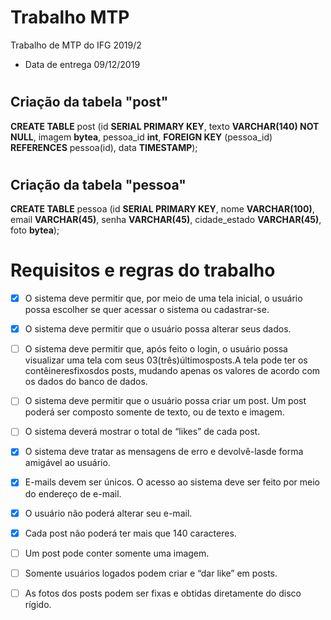 # Trabalho MTP
Trabalho de MTP do IFG 2019/2
* Data de entrega
09/12/2019
#
## Criação da tabela "post"
**CREATE TABLE** post (id **SERIAL PRIMARY KEY**, texto **VARCHAR(140) NOT NULL**, imagem **bytea**, pessoa_id **int**, **FOREIGN KEY** (pessoa_id) **REFERENCES** pessoa(id), data **TIMESTAMP**);
#
## Criação da tabela "pessoa"
**CREATE TABLE** pessoa (id **SERIAL PRIMARY KEY**, nome **VARCHAR(100)**, email **VARCHAR(45)**, senha **VARCHAR(45)**, cidade_estado **VARCHAR(45)**, foto **bytea**);
#
# Requisitos e regras do trabalho
- [X] O sistema deve permitir que, por meio de uma tela inicial, o usuário possa escolher se quer acessar o sistema ou cadastrar-se.

- [X] O  sistema  deve  permitir  que  o  usuário  possa  alterar seus dados.

- [ ] O sistema deve permitir que, após feito o login, o usuário possa visualizar uma tela com seus 03(três)últimosposts.A tela pode ter os contêineresfixosdos posts, mudando apenas os valores de acordo com os dados do banco de dados.

- [ ] O sistema deve permitir que o usuário possa criar um post. Um post poderá ser composto somente de texto, ou de texto e imagem.

- [ ] O sistema deverá mostrar o total de “likes” de cada post.

- [X] O sistema deve tratar as mensagens de erro e devolvê-lasde forma amigável ao usuário.

- [X] E-mails devem ser únicos. O acesso ao sistema deve ser feito por meio do endereço de e-mail.

- [X] O usuário não poderá alterar seu e-mail.

- [X] Cada post não poderá ter mais que 140 caracteres.

- [ ] Um post pode conter somente uma imagem.

- [ ] Somente usuários logados podem criar e “dar like” em posts.

- [ ] As fotos dos posts podem ser fixas e obtidas diretamente do disco rígido.
